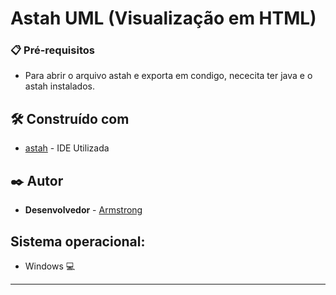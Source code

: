 # Astah UML (Visualização em HTML)

### 📋 Pré-requisitos

* Para abrir o arquivo astah e exporta em condigo, nececita ter java e o astah instalados.

## 🛠️ Construído com

* [astah](https://astah.net/) - IDE Utilizada

## ✒️ Autor

* **Desenvolvedor** - [Armstrong](https://github.com/armsshenrique)

## Sistema operacional: 
* Windows 💻

---
